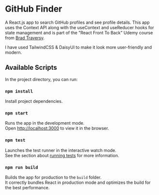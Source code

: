 # GitHub Finder

A React.js app to search GitHub profiles and see profile details. This app uses the Context API along with the useContext and useReducer hooks for state management and is part of the "React Front To Back" Udemy course from [Brad Traversy](https://traversymedia.com).

I have used TailwindCSS & DaisyUI to make it look more user-friendly and modern.

## Available Scripts

In the project directory, you can run:

### `npm install`

Install project dependencies.

### `npm start`

Runs the app in the development mode.\
Open [http://localhost:3000](http://localhost:3000) to view it in the browser.

### `npm test`

Launches the test runner in the interactive watch mode.\
See the section about [running tests](https://facebook.github.io/create-react-app/docs/running-tests) for more information.

### `npm run build`

Builds the app for production to the `build` folder.\
It correctly bundles React in production mode and optimizes the build for the best performance.
